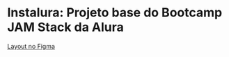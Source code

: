 # Instalura: Projeto base do Bootcamp JAM Stack da Alura

[Layout no Figma](https://www.figma.com/file/Veefm1pjkeTFcJC7BUqHge/Instalura?node-id=0%3A1)

